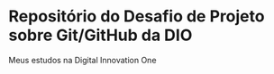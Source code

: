 # Repositório do Desafio de Projeto sobre Git/GitHub da DIO
Meus estudos na Digital Innovation One

